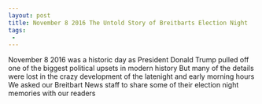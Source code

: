 ```yaml
---
layout: post
title: November 8 2016 The Untold Story of Breitbarts Election Night
tags:
 -
---
```

November 8 2016 was a historic day as President Donald Trump pulled off one of the biggest political upsets in modern history But many of the details were lost in the crazy development of the latenight and early morning hours We asked our Breitbart News staff to share some of their election night memories with our readers
